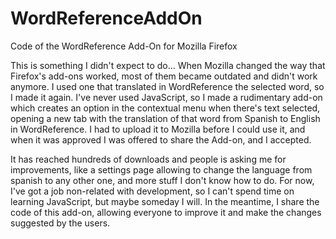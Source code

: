 # WordReferenceAddOn
Code of the WordReference Add-On for Mozilla Firefox

This is something I didn't expect to do... When Mozilla changed the way that Firefox's add-ons worked, most of them became outdated and didn't work anymore. I used one that translated in WordReference the selected word, so I made it again. I've never used JavaScript, so I made a rudimentary add-on which creates an option in the contextual menu when there's text selected, opening a new tab with the translation of that word from Spanish to English in WordReference. I had to upload it to Mozilla before I could use it, and when it was approved I was offered to share the Add-on, and I accepted. 

It has reached hundreds of downloads and people is asking me for improvements, like a settings page allowing to change the language from spanish to any other one, and more stuff I don't know how to do. For now, I've got a job non-related with development, so I can't spend time on learning JavaScript, but maybe someday I will. In the meantime, I share the code of this add-on, allowing everyone to improve it and make the changes suggested by the users.
